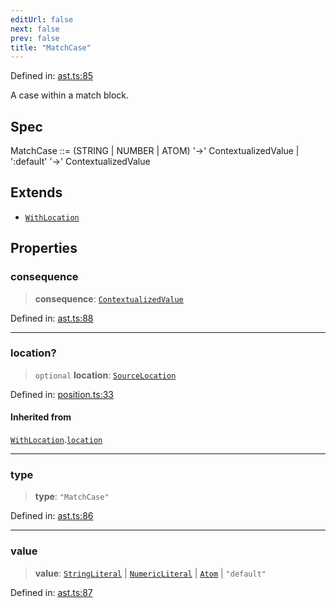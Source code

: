 ```yaml
---
editUrl: false
next: false
prev: false
title: "MatchCase"
---
```


Defined in: [ast.ts:85](https://github.com/rcs-agents/rcs-lang/blob/3e6d0013c4b9c0c5d7cd39eb149fd10244b5ea0b/packages/ast/src/ast.ts#L85)

A case within a match block.

## Spec

MatchCase ::= (STRING | NUMBER | ATOM) '->' ContextualizedValue | ':default' '->' ContextualizedValue

## Extends

- [`WithLocation`](/api/ast/interfaces/withlocation/)

## Properties

### consequence

> **consequence**: [`ContextualizedValue`](/api/ast/interfaces/contextualizedvalue/)

Defined in: [ast.ts:88](https://github.com/rcs-agents/rcs-lang/blob/3e6d0013c4b9c0c5d7cd39eb149fd10244b5ea0b/packages/ast/src/ast.ts#L88)

***

### location?

> `optional` **location**: [`SourceLocation`](/api/ast/interfaces/sourcelocation/)

Defined in: [position.ts:33](https://github.com/rcs-agents/rcs-lang/blob/3e6d0013c4b9c0c5d7cd39eb149fd10244b5ea0b/packages/ast/src/position.ts#L33)

#### Inherited from

[`WithLocation`](/api/ast/interfaces/withlocation/).[`location`](/api/ast/interfaces/withlocation/#location)

***

### type

> **type**: `"MatchCase"`

Defined in: [ast.ts:86](https://github.com/rcs-agents/rcs-lang/blob/3e6d0013c4b9c0c5d7cd39eb149fd10244b5ea0b/packages/ast/src/ast.ts#L86)

***

### value

> **value**: [`StringLiteral`](/api/ast/interfaces/stringliteral/) \| [`NumericLiteral`](/api/ast/interfaces/numericliteral/) \| [`Atom`](/api/ast/interfaces/atom/) \| `"default"`

Defined in: [ast.ts:87](https://github.com/rcs-agents/rcs-lang/blob/3e6d0013c4b9c0c5d7cd39eb149fd10244b5ea0b/packages/ast/src/ast.ts#L87)
